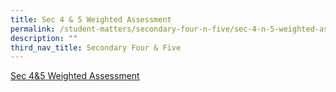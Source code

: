 ```yaml
---
title: Sec 4 & 5 Weighted Assessment
permalink: /student-matters/secondary-four-n-five/sec-4-n-5-weighted-assessment/
description: ""
third_nav_title: Secondary Four & Five
---
```

[Sec 4&5 Weighted Assessment](http://for.edu.sg/2023-nss-t1wa-s45)